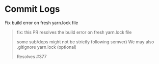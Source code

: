 # Commit Logs

Fix build error on fresh yarn.lock file
>fix: this PR resolves the build error on fresh yarn.lock file
>
>some sub/deps might not be strictly following semver)
>We may also .gitignore yarn.lock (optional)
>
>Resolves #377

